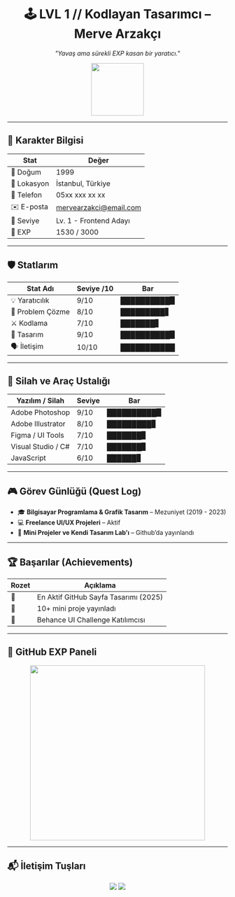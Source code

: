 <h1 align="center">🕹️ LVL 1 // Kodlayan Tasarımcı – Merve Arzakçı</h1>
<p align="center"><i>"Yavaş ama sürekli EXP kasan bir yaratıcı."</i></p>

<div align="center">
  <img src="https://media.giphy.com/media/xTiIzJSKB4l7xTouE8/giphy.gif" width="120" />
</div>

---

## 🧬 Karakter Bilgisi

| Stat          | Değer                       |
|---------------|-----------------------------|
| 🎂 Doğum      | 1999                        |
| 📍 Lokasyon   | İstanbul, Türkiye           |
| 📱 Telefon    | 05xx xxx xx xx              |
| ✉️ E-posta    | mervearzakci@email.com      |
| 🧪 Seviye     | Lv. 1 - Frontend Adayı      |
| 💎 EXP        | 1530 / 3000                 |

---

## 🛡️ Statlarım

| Stat Adı         | Seviye /10 | Bar              |
|------------------|------------|------------------|
| 💡 Yaratıcılık   | 9/10       | ██████████▉      |
| 🧠 Problem Çözme | 8/10       | █████████▋       |
| ⚔️ Kodlama       | 7/10       | ███████▋         |
| 🎨 Tasarım       | 9/10       | ██████████▉      |
| 🗣️ İletişim      | 10/10      | ███████████      |

---

## 🧰 Silah ve Araç Ustalığı

| Yazılım / Silah        | Seviye | Bar             |
|------------------------|--------|-----------------|
| Adobe Photoshop        | 9/10   | ██████████▉     |
| Adobe Illustrator      | 8/10   | █████████▊      |
| Figma / UI Tools       | 7/10   | ███████▊        |
| Visual Studio / C#     | 7/10   | ███████▊        |
| JavaScript             | 6/10   | ██████▊         |

---

## 🎮 Görev Günlüğü (Quest Log)

- 🎓 **Bilgisayar Programlama & Grafik Tasarım** – Mezuniyet (2019 - 2023)
- 💻 **Freelance UI/UX Projeleri** – Aktif
- 🧪 **Mini Projeler ve Kendi Tasarım Lab’ı** – Github’da yayınlandı

---

## 🏆 Başarılar (Achievements)

| Rozet | Açıklama |
|-------|----------|
| 🥇 | En Aktif GitHub Sayfa Tasarımı (2025) |
| 🧩 | 10+ mini proje yayınladı |
| 🎨 | Behance UI Challenge Katılımcısı |

---

## 🎯 GitHub EXP Paneli

<p align="center">
  <img src="https://github-readme-stats.vercel.app/api?username=mervearzakci&show_icons=true&theme=radical" width="400">
</p>

---

## 📬 İletişim Tuşları

<p align="center">
  <a href="mailto:mervearzakci@email.com"><img src="https://img.shields.io/badge/-Mail Me!-red?style=for-the-badge&logo=gmail&logoColor=white" /></a>
  <a href="https://www.linkedin.com/in/merve-arzak%C3%A7%C4%B1-521804239/"><img src="https://img.shields.io/badge/-LinkedIn-blue?style=for-the-badge&logo=linkedin" /></a>
</p>
